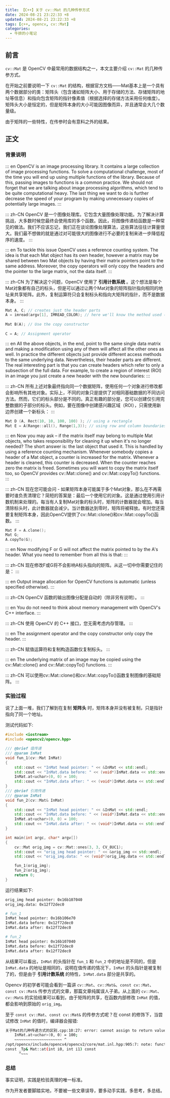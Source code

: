 ```yaml
---
title: 【C++】关于 cv::Mat 的几种传参方式
date: 2024-08-21 23:22:33 +8
updated: 2024-08-21 23:22:33 +8
tags: [c++, opencv, cv::Mat]
categories: 
  - 牛排的小笔记
---
```


## 前言

`cv::Mat` 是 OpenCV 中最常用的数据结构之一，本文主要介绍 `cv::Mat` 的几种传参方式。

在开始之前要说明一下 `cv::Mat` 的结构，根据官方文档——Mat基本上是一个具有两个数据部分的类：矩阵头（包含诸如矩阵大小、用于存储的方法、存储矩阵的地址等信息）和指向包含矩阵的指针像素值（根据选择的存储方法采用任何维度）。矩阵头大小是恒定的，但是矩阵本身的大小可能因图像而异，并且通常会大几个数量级。

由于矩阵的一些特性，在传参时会有意料之外的结果。

<!-- more -->

## 正文

### 背景说明

::: en
OpenCV is an image processing library. It contains a large collection of image processing functions. To solve a computational challenge, most of the time you will end up using multiple functions of the library. Because of this, passing images to functions is a common practice. We should not forget that we are talking about image processing algorithms, which tend to be quite computational heavy. The last thing we want to do is further decrease the speed of your program by making unnecessary copies of potentially large images.
:::

::: zh-CN
OpenCV 是一个图像处理库。它包含大量图像处理功能。为了解决计算挑战，大多数时候您最终会使用库的多个函数。因此，将图像传递给函数是一种常见的做法。我们不应该忘记，我们正在谈论图像处理算法，这些算法往往计算量很大。我们最不想做的就是通过对可能很大的图像进行不必要的复制来进一步降低程序的速度。
:::

::: en
To tackle this issue OpenCV uses a reference counting system. The idea is that each Mat object has its own header, however a matrix may be shared between two Mat objects by having their matrix pointers point to the same address. Moreover, the copy operators will only copy the headers and the pointer to the large matrix, not the data itself.
:::

::: zh-CN
为了解决这个问题，OpenCV 使用了 **引用计数系统** 。这个想法是每个Mat对象都有自己的标头，但是可以通过让两个Mat对象的矩阵指针指向相同的地址来共享矩阵。此外，复制运算符只会复制标头和指向大矩阵的指针，而不是数据本身。
:::

```cpp
Mat A, C; // creates just the header parts
A = imread(argv[1], IMREAD_COLOR); // here we'll know the method used (allocate matrix)
 
Mat B(A); // Use the copy constructor
 
C = A; // Assignment operator
```

::: en
All the above objects, in the end, point to the same single data matrix and making a modification using any of them will affect all the other ones as well. In practice the different objects just provide different access methods to the same underlying data. Nevertheless, their header parts are different. The real interesting part is that you can create headers which refer to only a subsection of the full data. For example, to create a region of interest (ROI) in an image you just create a new header with the new boundaries:
:::

::: zh-CN
所有上述对象最终指向同一个数据矩阵，使用任何一个对象进行修改都会影响所有其他对象。实际上，不同的对象只是提供了对相同基础数据的不同访问方法。然而，它们的标头部分是不同的。真正有趣的部分是，您可以创建仅引用完整数据的子部分的标头。例如，要在图像中创建感兴趣区域（ROI），只需使用新边界创建一个新标头：
:::

```cpp
Mat D (A, Rect(10, 10, 100, 100) ); // using a rectangle
Mat E = A(Range::all(), Range(1,3)); // using row and column boundaries
```

::: en
Now you may ask – if the matrix itself may belong to multiple Mat objects, who takes responsibility for cleaning it up when it's no longer needed? The short answer is: the last object that used it. This is handled by using a reference counting mechanism. Whenever somebody copies a header of a Mat object, a counter is increased for the matrix. Whenever a header is cleaned, this counter is decreased. When the counter reaches zero the matrix is freed. Sometimes you will want to copy the matrix itself too, so OpenCV provides cv::Mat::clone() and cv::Mat::copyTo() functions.
:::

::: zh-CN
现在您可能会问 - 如果矩阵本身可能属于多个Mat对象，那么在不再需要时谁负责清理它？简短的答案是：最后一个使用它的对象。这是通过使用引用计数机制来处理的。每当有人复制Mat对象的标头时，矩阵的计数器就会增加。每当清除标头时，此计数器就会减少。当计数器达到零时，矩阵将被释放。有时您还需要复制矩阵本身，因此OpenCV提供了cv::Mat::clone()和cv::Mat::copyTo()函数。
:::

```cpp
Mat F = A.clone();
Mat G;
A.copyTo(G);
```

::: en
Now modifying F or G will not affect the matrix pointed to by the A's header. What you need to remember from all this is that:
:::

::: zh-CN
现在修改F或G将不会影响A标头指向的矩阵。从这一切中你需要记住的是：
:::

::: en
Output image allocation for OpenCV functions is automatic (unless specified otherwise).
:::

::: zh-CN
OpenCV 函数的输出图像分配是自动的（除非另有说明）。
:::

::: en
You do not need to think about memory management with OpenCV's C++ interface.
:::

::: zh-CN
使用 OpenCV 的 C++ 接口，您无需考虑内存管理。
:::

::: en
The assignment operator and the copy constructor only copy the header.
:::

::: zh-CN
赋值运算符和复制构造函数仅复制标头。
:::

::: en
The underlying matrix of an image may be copied using the cv::Mat::clone() and cv::Mat::copyTo() functions.
:::

::: zh-CN
可以使用cv::Mat::clone()和cv::Mat::copyTo()函数复制图像的基础矩阵。
:::

### 实验过程

说了上面一堆，我们了解到在复制 **矩阵头** 时，矩阵本身并没有被复制，只是指针指向了同一个地址。

测试代码如下:

```cpp
#include <iostream>
#include <opencv2/opencv.hpp>

/// @brief 值传递
/// @param InMat 
void fun_1(cv::Mat InMat)
{
    std::cout << "InMat head pointer: " << &InMat << std::endl;
    std::cout << "InMat.data before: " << (void*)InMat.data << std::endl;
    InMat.at<uchar>(0, 0) = 100;
    std::cout << "InMat.data after: " << (void*)InMat.data << std::endl;
}
/// @brief 引用传递
/// @param InMat 
void fun_2(cv::Mat& InMat)
{
    std::cout << "InMat head pointer: " << &InMat << std::endl;
    std::cout << "InMat.data before: " << (void*)InMat.data << std::endl;
    InMat.at<uchar>(0, 0) = 100;
    std::cout << "InMat.data after: " << (void*)InMat.data << std::endl;
}

int main(int argc, char* argv[])
{
    cv::Mat orig_img = cv::Mat::ones(3, 3, CV_8UC1);
    std::cout << "orig_img head pointer: " << &orig_img << std::endl;
    std::cout << "orig_img.data: " << (void*)orig_img.data << std::endl;

    fun_1(orig_img);
    fun_2(orig_img);
    return 0;
}
```

运行结果如下:

```bash
orig_img head pointer: 0x16b107040
orig_img.data: 0x12f72dec0

# fun_1
InMat head pointer: 0x16b106e70
InMat.data before: 0x12f72dec0
InMat.data after: 0x12f72dec0

# fun_2
InMat head pointer: 0x16b107040
InMat.data before: 0x12f72dec0
InMat.data after: 0x12f72dec0
```

从结果可以看出，`InMat` 的头指针在 `fun_1` 和 `fun_2` 中的地址是不同的，但是 `InMat.data` 的地址是相同的，说明在值传递的情况下，`InMat` 的头指针是被复制了的，但是由于 **引用计数系统** 的特性，`InMat.data` 部分是共享的。

 Opencv 的初学者可能会看到一篇讲 `cv::Mat`、`cv::Mat&`、`const cv::Mat`、`const cv::Mat&` 传参方式的文章，那篇文章纯属误人子弟。从上面的 `cv::Mat`、`cv::Mat&` 的实验结果可以看到，由于矩阵的共享，在函数内部修改 `InMat` 的值，都会影响到原始的 `orig_img`。

至于 `const cv::Mat`、`const cv::Mat&` 的传参方式呢？在 const 的修饰下，当尝试修改 `InMat` 的值时，编译器会报错:

```bash
关于Mat的几种传递方式的区别.cpp:10:27: error: cannot assign to return value because function 'at<unsigned char>' returns a const value
    InMat.at<uchar>(0, 0) = 100;
    ~~~~~~~~~~~~~~~~~~~~~ ^
/opt/opencv/include/opencv4/opencv2/core/mat.inl.hpp:905:7: note: function 'at<unsigned char>' which returns const-qualified type 'const unsigned char &' declared here
const _Tp& Mat::at(int i0, int i1) const
      ^~~~
```

### 总结

事实证明，实践是检验真理的唯一标准。

作为开发者要脚踏实地，不要被一些文章误导，要多动手实践，多思考，多总结。

